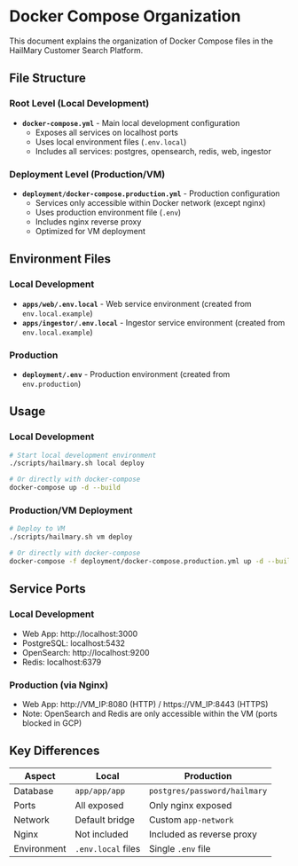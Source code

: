 # Docker Compose Organization

This document explains the organization of Docker Compose files in the HailMary Customer Search Platform.

## File Structure

### Root Level (Local Development)
- **`docker-compose.yml`** - Main local development configuration
  - Exposes all services on localhost ports
  - Uses local environment files (`.env.local`)
  - Includes all services: postgres, opensearch, redis, web, ingestor

### Deployment Level (Production/VM)
- **`deployment/docker-compose.production.yml`** - Production configuration
  - Services only accessible within Docker network (except nginx)
  - Uses production environment file (`.env`)
  - Includes nginx reverse proxy
  - Optimized for VM deployment

## Environment Files

### Local Development
- **`apps/web/.env.local`** - Web service environment (created from `env.local.example`)
- **`apps/ingestor/.env.local`** - Ingestor service environment (created from `env.local.example`)

### Production
- **`deployment/.env`** - Production environment (created from `env.production`)

## Usage

### Local Development
```bash
# Start local development environment
./scripts/hailmary.sh local deploy

# Or directly with docker-compose
docker-compose up -d --build
```

### Production/VM Deployment
```bash
# Deploy to VM
./scripts/hailmary.sh vm deploy

# Or directly with docker-compose
docker-compose -f deployment/docker-compose.production.yml up -d --build
```

## Service Ports

### Local Development
- Web App: http://localhost:3000
- PostgreSQL: localhost:5432
- OpenSearch: http://localhost:9200
- Redis: localhost:6379

### Production (via Nginx)
- Web App: http://VM_IP:8080 (HTTP) / https://VM_IP:8443 (HTTPS)
- Note: OpenSearch and Redis are only accessible within the VM (ports blocked in GCP)

## Key Differences

| Aspect | Local | Production |
|--------|-------|------------|
| Database | `app/app/app` | `postgres/password/hailmary` |
| Ports | All exposed | Only nginx exposed |
| Network | Default bridge | Custom `app-network` |
| Nginx | Not included | Included as reverse proxy |
| Environment | `.env.local` files | Single `.env` file |
